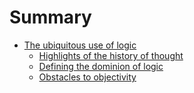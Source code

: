 # Summary

* [The ubiquitous use of logic](chapter1/README.md)
    * [Highlights of the history of thought](chapter1/01.history.md)
    * [Defining the dominion of logic](chapter1/02.dominion.md)
    * [Obstacles to objectivity](chapter1/03.obstacles.md)
    
<!--* [The anatomy of awful arguments]-->
